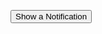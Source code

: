 <script>
// When the user clicks on <div>, open the popup
function myFunction() {
  if(window.Notification && Notification.permission !== "denied") {
	Notification.requestPermission(function(status) {  // status is "granted", if accepted by user
		var n = new Notification('Title', { 
			body: 'I am the body text!',
			icon: '/path/to/icon.png' // optional
		}); 
	});
 };
}
</script>
<p><button onclick="showNotification()">Show a Notification</button></p>
